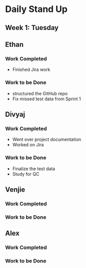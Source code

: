 # Daily Stand Up
## Week 1: Tuesday

## Ethan

### Work Completed

- Finished Jira work

### Work to be Done

- structured the GitHub repo
- Fix missed test data from Sprint 1

## Divyaj

### Work Completed

- Went over project documentation 
- Worked on Jira

### Work to be Done

- Finalize the test data
- Study for QC

## Venjie

### Work Completed

### Work to be Done

## Alex

### Work Completed

### Work to be Done

